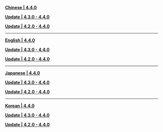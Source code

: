 **[Chinese | 4.4.0](https://autopatchcn.yuanshen.com/client_app/download/pc_zip/20240119183624_htNiHcgyl05jgCo9/Audio_Chinese_4.4.0.zip)**

**[Update | 4.3.0 - 4.4.0](https://autopatchcn.yuanshen.com/client_app/update/hk4e_cn/18/zh-cn_4.3.0_4.4.0_hdiff_nPgctCRfjFYIT9bN.zip)**

**[Update | 4.2.0 - 4.4.0](https://autopatchcn.yuanshen.com/client_app/update/hk4e_cn/18/zh-cn_4.2.0_4.4.0_hdiff_ym7iGL9E1cAC4jQO.zip)**

---

**[English | 4.4.0](https://autopatchcn.yuanshen.com/client_app/download/pc_zip/20240119183624_htNiHcgyl05jgCo9/Audio_English(US)_4.4.0.zip)**

**[Update | 4.3.0 - 4.4.0](https://autopatchcn.yuanshen.com/client_app/update/hk4e_cn/18/en-us_4.3.0_4.4.0_hdiff_dDYOZ2umezWJqjNr.zip)**

**[Update | 4.2.0 - 4.4.0](https://autopatchcn.yuanshen.com/client_app/update/hk4e_cn/18/en-us_4.2.0_4.4.0_hdiff_euij7xyMasKUntfA.zip)**

---

**[Japanese | 4.4.0](https://autopatchcn.yuanshen.com/client_app/download/pc_zip/20240119183624_htNiHcgyl05jgCo9/Audio_Japanese_4.4.0.zip)**

**[Update | 4.3.0 - 4.4.0](https://autopatchcn.yuanshen.com/client_app/update/hk4e_cn/18/ja-jp_4.3.0_4.4.0_hdiff_98p3ekZjdPlqbUMt.zip)**

**[Update | 4.2.0 - 4.4.0](https://autopatchcn.yuanshen.com/client_app/update/hk4e_cn/18/ja-jp_4.2.0_4.4.0_hdiff_CgdjHUesowpqP56Y.zip)**

---

**[Korean | 4.4.0](https://autopatchcn.yuanshen.com/client_app/download/pc_zip/20240119183624_htNiHcgyl05jgCo9/Audio_Korean_4.4.0.zip)**

**[Update | 4.3.0 - 4.4.0](https://autopatchcn.yuanshen.com/client_app/update/hk4e_cn/18/ko-kr_4.3.0_4.4.0_hdiff_Y2rdoEUnObK18wlP.zip)**

**[Update | 4.2.0 - 4.4.0](https://autopatchcn.yuanshen.com/client_app/update/hk4e_cn/18/ko-kr_4.2.0_4.4.0_hdiff_TOdm4kEwYHpZsnBD.zip)**
